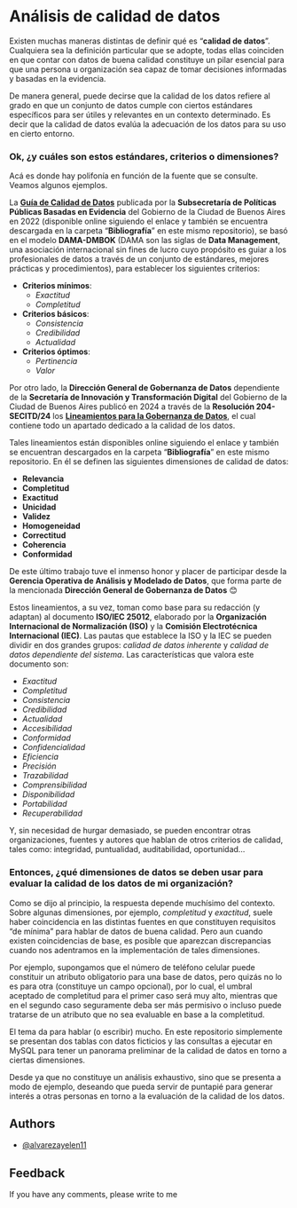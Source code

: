 # Análisis de calidad de datos

Existen muchas maneras distintas de definir qué es “**calidad de datos**”. Cualquiera sea la definición particular que se adopte, todas ellas coinciden en que contar con datos de buena calidad constituye un pilar esencial para que una persona u organización sea capaz de tomar decisiones informadas y basadas en la evidencia.

De manera general, puede decirse que la calidad de los datos refiere al grado en que un conjunto de datos cumple con ciertos estándares específicos para ser útiles y relevantes en un contexto determinado. Es decir que la calidad de datos evalúa la adecuación de los datos para su uso en cierto entorno.

### Ok, ¿y cuáles son estos estándares, criterios o dimensiones? 

Acá es donde hay polifonía en función de la fuente que se consulte. Veamos algunos ejemplos.

La [**Guía de Calidad de Datos**](https://medium.com/datosba/lineamientos-para-gobernar-los-datos-47793ec4137c) publicada por la **Subsecretaría de Políticas Públicas Basadas en Evidencia** del Gobierno de la Ciudad de Buenos Aires en 2022 (disponible online siguiendo el enlace y también se encuentra descargada en la carpeta “**Bibliografía**” en este mismo repositorio), se basó en el modelo **DAMA-DMBOK** (DAMA son las siglas de **Data Management**, una asociación internacional sin fines de lucro cuyo propósito es guiar a los profesionales de datos a través de un conjunto de estándares, mejores prácticas y procedimientos), para establecer los siguientes criterios: 

-	**Criterios mínimos**:
    - *Exactitud*
    - *Completitud*
-	**Criterios básicos**: 
    - *Consistencia*
    - *Credibilidad*
    - *Actualidad*
-	**Criterios óptimos**: 
    - *Pertinencia*
    - *Valor*

Por otro lado, la **Dirección General de Gobernanza de Datos** dependiente de la **Secretaría de Innovación y Transformación Digital** del Gobierno de la Ciudad de Buenos Aires publicó en 2024 a través de la **Resolución 204-SECITD/24** los [**Lineamientos para la Gobernanza de Datos**](https://buenosaires.gob.ar/innovacionytransformaciondigital/lineamientos-para-la-gobernanza-de-datos), el cual contiene todo un apartado dedicado a la calidad de los datos. 

Tales lineamientos están disponibles online siguiendo el enlace y también se encuentran descargados en la carpeta “**Bibliografía**” en este mismo repositorio. En él se definen las siguientes dimensiones de calidad de datos: 

-	**Relevancia**
-	**Completitud**
-	**Exactitud**
-	**Unicidad**
-	**Validez**
-	**Homogeneidad**
-	**Correctitud**
-	**Coherencia**
-	**Conformidad**

De este último trabajo tuve el inmenso honor y placer de participar desde la **Gerencia Operativa de Análisis y Modelado de Datos**, que forma parte de la mencionada **Dirección General de Gobernanza de Datos** 😊

Estos lineamientos, a su vez, toman como base para su redacción (y adaptan) al documento **ISO/IEC 25012**, elaborado por la **Organización Internacional de Normalización (ISO)** y la **Comisión Electrotécnica Internacional (IEC)**. Las pautas que establece la ISO y la IEC se pueden dividir en dos grandes grupos: *calidad de datos inherente* y *calidad de datos dependiente del sistema*. Las características que valora este documento son:
 
-	*Exactitud*
-	*Completitud*
-	*Consistencia*
-	*Credibilidad* 
-	*Actualidad*
-	*Accesibilidad*
-	*Conformidad*
-	*Confidencialidad*
-	*Eficiencia* 
-	*Precisión*
-	*Trazabilidad*
-	*Comprensibilidad*
-	*Disponibilidad*
-	*Portabilidad*
-	*Recuperabilidad*

Y, sin necesidad de hurgar demasiado, se pueden encontrar otras organizaciones, fuentes y autores que hablan de otros criterios de calidad, tales como: integridad, puntualidad, auditabilidad, oportunidad…

### Entonces, ¿qué dimensiones de datos se deben usar para evaluar la calidad de los datos de mi organización? 

Como se dijo al principio, la respuesta depende muchísimo del contexto. Sobre algunas dimensiones, por ejemplo, *completitud* y *exactitud*, suele haber coincidencia en las distintas fuentes en que constituyen requisitos “de mínima” para hablar de datos de buena calidad. Pero aun cuando existen coincidencias de base, es posible que aparezcan discrepancias cuando nos adentramos en la implementación de tales dimensiones. 

Por ejemplo, supongamos que el número de teléfono celular puede constituir un atributo obligatorio para una base de datos, pero quizás no lo es para otra (constituye un campo opcional), por lo cual, el umbral aceptado de completitud para el primer caso será muy alto, mientras que en el segundo caso seguramente deba ser más permisivo o incluso puede tratarse de un atributo que no sea evaluable en base a la completitud.

El tema da para hablar (o escribir) mucho. En este repositorio simplemente se presentan dos tablas con datos ficticios y las consultas a ejecutar en MySQL para tener un panorama preliminar de la calidad de datos en torno a ciertas dimensiones. 

Desde ya que no constituye un análisis exhaustivo, sino que se presenta a modo de ejemplo, deseando que pueda servir de puntapié para generar interés a otras personas en torno a la evaluación de la calidad de los datos. 

## Authors

- [@alvarezayelen11](https://github.com/alvarezayelen11)


## Feedback

If you have any comments, please write to me
